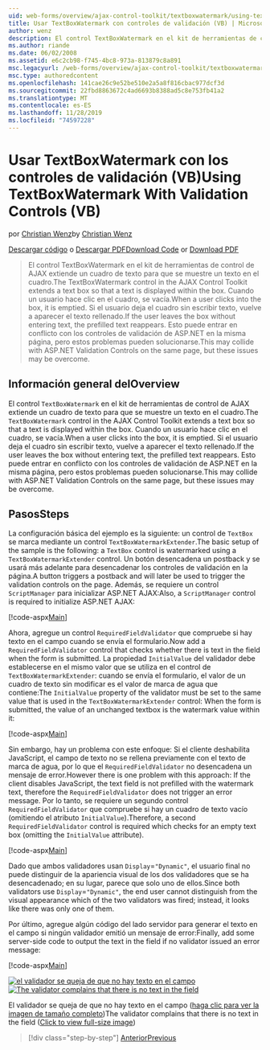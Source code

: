 ```yaml
---
uid: web-forms/overview/ajax-control-toolkit/textboxwatermark/using-textboxwatermark-with-validation-controls-vb
title: Usar TextBoxWatermark con controles de validación (VB) | Microsoft Docs
author: wenz
description: El control TextBoxWatermark en el kit de herramientas de control de AJAX extiende un cuadro de texto para que se muestre un texto en el cuadro. Cuando un usuario hace clic en el cuadro,...
ms.author: riande
ms.date: 06/02/2008
ms.assetid: e6c2cb98-f745-4bc8-973a-813879c8a891
msc.legacyurl: /web-forms/overview/ajax-control-toolkit/textboxwatermark/using-textboxwatermark-with-validation-controls-vb
msc.type: authoredcontent
ms.openlocfilehash: 141cae26c9e52be510e2a5a8f816cbac977dcf3d
ms.sourcegitcommit: 22fbd8863672c4ad6693b8388ad5c8e753fb41a2
ms.translationtype: MT
ms.contentlocale: es-ES
ms.lasthandoff: 11/28/2019
ms.locfileid: "74597228"
---
```

# <a name="using-textboxwatermark-with-validation-controls-vb"></a><span data-ttu-id="b3356-104">Usar TextBoxWatermark con los controles de validación (VB)</span><span class="sxs-lookup"><span data-stu-id="b3356-104">Using TextBoxWatermark With Validation Controls (VB)</span></span>

<span data-ttu-id="b3356-105">por [Christian Wenz](https://github.com/wenz)</span><span class="sxs-lookup"><span data-stu-id="b3356-105">by [Christian Wenz](https://github.com/wenz)</span></span>

<span data-ttu-id="b3356-106">[Descargar código](https://download.microsoft.com/download/9/3/f/93f8daea-bebd-4821-833b-95205389c7d0/TextBoxWatermark2.vb.zip) o [Descargar PDF](https://download.microsoft.com/download/b/6/a/b6ae89ee-df69-4c87-9bfb-ad1eb2b23373/textboxwatermark2VB.pdf)</span><span class="sxs-lookup"><span data-stu-id="b3356-106">[Download Code](https://download.microsoft.com/download/9/3/f/93f8daea-bebd-4821-833b-95205389c7d0/TextBoxWatermark2.vb.zip) or [Download PDF](https://download.microsoft.com/download/b/6/a/b6ae89ee-df69-4c87-9bfb-ad1eb2b23373/textboxwatermark2VB.pdf)</span></span>

> <span data-ttu-id="b3356-107">El control TextBoxWatermark en el kit de herramientas de control de AJAX extiende un cuadro de texto para que se muestre un texto en el cuadro.</span><span class="sxs-lookup"><span data-stu-id="b3356-107">The TextBoxWatermark control in the AJAX Control Toolkit extends a text box so that a text is displayed within the box.</span></span> <span data-ttu-id="b3356-108">Cuando un usuario hace clic en el cuadro, se vacía.</span><span class="sxs-lookup"><span data-stu-id="b3356-108">When a user clicks into the box, it is emptied.</span></span> <span data-ttu-id="b3356-109">Si el usuario deja el cuadro sin escribir texto, vuelve a aparecer el texto rellenado.</span><span class="sxs-lookup"><span data-stu-id="b3356-109">If the user leaves the box without entering text, the prefilled text reappears.</span></span> <span data-ttu-id="b3356-110">Esto puede entrar en conflicto con los controles de validación de ASP.NET en la misma página, pero estos problemas pueden solucionarse.</span><span class="sxs-lookup"><span data-stu-id="b3356-110">This may collide with ASP.NET Validation Controls on the same page, but these issues may be overcome.</span></span>

## <a name="overview"></a><span data-ttu-id="b3356-111">Información general del</span><span class="sxs-lookup"><span data-stu-id="b3356-111">Overview</span></span>

<span data-ttu-id="b3356-112">El control `TextBoxWatermark` en el kit de herramientas de control de AJAX extiende un cuadro de texto para que se muestre un texto en el cuadro.</span><span class="sxs-lookup"><span data-stu-id="b3356-112">The `TextBoxWatermark` control in the AJAX Control Toolkit extends a text box so that a text is displayed within the box.</span></span> <span data-ttu-id="b3356-113">Cuando un usuario hace clic en el cuadro, se vacía.</span><span class="sxs-lookup"><span data-stu-id="b3356-113">When a user clicks into the box, it is emptied.</span></span> <span data-ttu-id="b3356-114">Si el usuario deja el cuadro sin escribir texto, vuelve a aparecer el texto rellenado.</span><span class="sxs-lookup"><span data-stu-id="b3356-114">If the user leaves the box without entering text, the prefilled text reappears.</span></span> <span data-ttu-id="b3356-115">Esto puede entrar en conflicto con los controles de validación de ASP.NET en la misma página, pero estos problemas pueden solucionarse.</span><span class="sxs-lookup"><span data-stu-id="b3356-115">This may collide with ASP.NET Validation Controls on the same page, but these issues may be overcome.</span></span>

## <a name="steps"></a><span data-ttu-id="b3356-116">Pasos</span><span class="sxs-lookup"><span data-stu-id="b3356-116">Steps</span></span>

<span data-ttu-id="b3356-117">La configuración básica del ejemplo es la siguiente: un control de `TextBox` se marca mediante un control `TextBoxWatermarkExtender`.</span><span class="sxs-lookup"><span data-stu-id="b3356-117">The basic setup of the sample is the following: a `TextBox` control is watermarked using a `TextBoxWatermarkExtender` control.</span></span> <span data-ttu-id="b3356-118">Un botón desencadena un postback y se usará más adelante para desencadenar los controles de validación en la página.</span><span class="sxs-lookup"><span data-stu-id="b3356-118">A button triggers a postback and will later be used to trigger the validation controls on the page.</span></span> <span data-ttu-id="b3356-119">Además, se requiere un control `ScriptManager` para inicializar ASP.NET AJAX:</span><span class="sxs-lookup"><span data-stu-id="b3356-119">Also, a `ScriptManager` control is required to initialize ASP.NET AJAX:</span></span>

[!code-aspx[Main](using-textboxwatermark-with-validation-controls-vb/samples/sample1.aspx)]

<span data-ttu-id="b3356-120">Ahora, agregue un control `RequiredFieldValidator` que compruebe si hay texto en el campo cuando se envía el formulario.</span><span class="sxs-lookup"><span data-stu-id="b3356-120">Now add a `RequiredFieldValidator` control that checks whether there is text in the field when the form is submitted.</span></span> <span data-ttu-id="b3356-121">La propiedad `InitialValue` del validador debe establecerse en el mismo valor que se utiliza en el control de `TextBoxWatermarkExtender`: cuando se envía el formulario, el valor de un cuadro de texto sin modificar es el valor de marca de agua que contiene:</span><span class="sxs-lookup"><span data-stu-id="b3356-121">The `InitialValue` property of the validator must be set to the same value that is used in the `TextBoxWatermarkExtender` control: When the form is submitted, the value of an unchanged textbox is the watermark value within it:</span></span>

[!code-aspx[Main](using-textboxwatermark-with-validation-controls-vb/samples/sample2.aspx)]

<span data-ttu-id="b3356-122">Sin embargo, hay un problema con este enfoque: Si el cliente deshabilita JavaScript, el campo de texto no se rellena previamente con el texto de marca de agua, por lo que el `RequiredFieldValidator` no desencadena un mensaje de error.</span><span class="sxs-lookup"><span data-stu-id="b3356-122">However there is one problem with this approach: If the client disables JavaScript, the text field is not prefilled with the watermark text, therefore the `RequiredFieldValidator` does not trigger an error message.</span></span> <span data-ttu-id="b3356-123">Por lo tanto, se requiere un segundo control `RequiredFieldValidator` que compruebe si hay un cuadro de texto vacío (omitiendo el atributo `InitialValue`).</span><span class="sxs-lookup"><span data-stu-id="b3356-123">Therefore, a second `RequiredFieldValidator` control is required which checks for an empty text box (omitting the `InitialValue` attribute).</span></span>

[!code-aspx[Main](using-textboxwatermark-with-validation-controls-vb/samples/sample3.aspx)]

<span data-ttu-id="b3356-124">Dado que ambos validadores usan `Display`=`"Dynamic"`, el usuario final no puede distinguir de la apariencia visual de los dos validadores que se ha desencadenado; en su lugar, parece que solo uno de ellos.</span><span class="sxs-lookup"><span data-stu-id="b3356-124">Since both validators use `Display`=`"Dynamic"`, the end user cannot distinguish from the visual appearance which of the two validators was fired; instead, it looks like there was only one of them.</span></span>

<span data-ttu-id="b3356-125">Por último, agregue algún código del lado servidor para generar el texto en el campo si ningún validador emitió un mensaje de error:</span><span class="sxs-lookup"><span data-stu-id="b3356-125">Finally, add some server-side code to output the text in the field if no validator issued an error message:</span></span>

[!code-aspx[Main](using-textboxwatermark-with-validation-controls-vb/samples/sample4.aspx)]

<span data-ttu-id="b3356-126">[![el validador se queja de que no hay texto en el campo](using-textboxwatermark-with-validation-controls-vb/_static/image2.png)](using-textboxwatermark-with-validation-controls-vb/_static/image1.png)</span><span class="sxs-lookup"><span data-stu-id="b3356-126">[![The validator complains that there is no text in the field](using-textboxwatermark-with-validation-controls-vb/_static/image2.png)](using-textboxwatermark-with-validation-controls-vb/_static/image1.png)</span></span>

<span data-ttu-id="b3356-127">El validador se queja de que no hay texto en el campo ([haga clic para ver la imagen de tamaño completo](using-textboxwatermark-with-validation-controls-vb/_static/image3.png))</span><span class="sxs-lookup"><span data-stu-id="b3356-127">The validator complains that there is no text in the field ([Click to view full-size image](using-textboxwatermark-with-validation-controls-vb/_static/image3.png))</span></span>

> [!div class="step-by-step"]
> [<span data-ttu-id="b3356-128">Anterior</span><span class="sxs-lookup"><span data-stu-id="b3356-128">Previous</span></span>](using-textboxwatermark-in-a-formview-vb.md)
